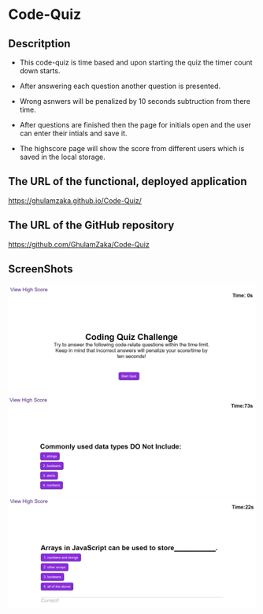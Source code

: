 # Code-Quiz


## Descritption
- This code-quiz is time based and upon starting the quiz the timer count down starts.

- After answering each question another question is presented. 
- Wrong asnwers will be penalized by 10 seconds subtruction from there time. 
- After questions are finished then the page for initials open and the user can enter their intials and save it. 

- The highscore page will show the score from different users which is saved in the local storage. 

## The URL of the functional, deployed application

https://ghulamzaka.github.io/Code-Quiz/


## The URL of the GitHub repository

https://github.com/GhulamZaka/Code-Quiz

## ScreenShots

<img src="./assets/images/a1.jpg" />
<img src="./assets/images/a2.jpg" />
<img src="./assets/images/a4.jpg" />
